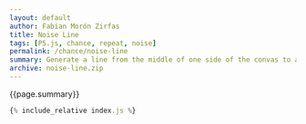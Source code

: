 ```yaml
---
layout: default
author: Fabian Morón Zirfas
title: Noise Line
tags: [P5.js, chance, repeat, noise]
permalink: /chance/noise-line
summary: Generate a line from the middle of one side of the convas to another. Similar to the sketch <a href="/gestalten-in-code/chance/noise/">Noise</a>.
archive: noise-line.zip
---
```


<div class="hero">{{page.summary}}</div>

<!-- more -->

<div id="sketch"></div>

```js
{% include_relative index.js %}
```

<script type="text/javascript" src="{{site.baseurl}}/assets/js/p5.min.js"></script>
<script type="text/javascript" src="{{site.baseurl}}/{{ page.path | replace:'.md','.js' }}"></script>